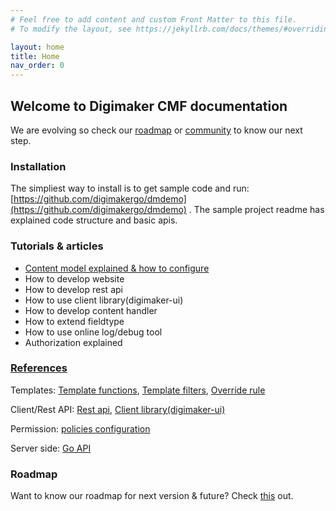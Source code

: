 ```yaml
---
# Feel free to add content and custom Front Matter to this file.
# To modify the layout, see https://jekyllrb.com/docs/themes/#overriding-theme-defaults

layout: home
title: Home
nav_order: 0
---
```


## Welcome to Digimaker CMF documentation

We are evolving so check our [roadmap](/roadmap) or [community](#) to know our next step.

### Installation
The simpliest way to install is to get sample code and run: [https://github.com/digimakergo/dmdemo](https://github.com/digimakergo/dmdemo) . The sample project readme has explained code structure and basic apis.


### Tutorials & articles
 - [Content model explained & how to configure](tutorial/content-model)
 - How to develop website
 - How to develop rest api
 - How to use client library(digimaker-ui)
 - How to develop content handler
 - How to extend fieldtype
 - How to use online log/debug tool
 - Authorization explained


### [References](references/)

Templates: [Template functions](references/template-functions), [Template filters](references/template-filters), [Override rule](references/template-override)

Client/Rest API: [Rest api](references/rest), [Client library(digimaker-ui)](references/digimaker-ui)

Permission: [policies configuration](references/permission)

Server side: [Go API](references/go)


### Roadmap

Want to know our roadmap for next version & future? Check [this](#/roadmap) out.
